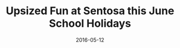 ---
layout: post
title: Upsized Fun at Sentosa this June School Holidays
date:   2016-05-12
file_url: /resources/news/files/20160512_Media-Release_Upsized_Fun_at_Sentosa_this_June_School_Holidays.pdf
---